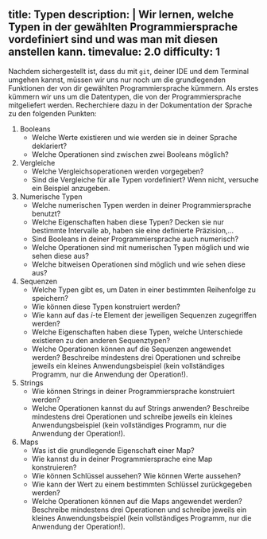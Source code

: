 title: Typen
description: |
  Wir lernen, welche Typen in der gewählten Programmiersprache vordefiniert sind und was man mit diesen anstellen kann.
timevalue: 2.0
difficulty: 1
---
Nachdem sichergestellt ist, dass du mit `git`, deiner IDE und dem Terminal umgehen kannst, müssen wir uns nur noch um die grundlegenden Funktionen der von dir gewählten Programmiersprache kümmern. Als erstes kümmern wir uns um die Datentypen, die von der Programmiersprache mitgeliefert werden. Recherchiere dazu in der Dokumentation der Sprache zu den folgenden Punkten:

1. Booleans
    - Welche Werte existieren und wie werden sie in deiner Sprache deklariert?
    - Welche Operationen sind zwischen zwei Booleans möglich?
2. Vergleiche
    - Welche Vergleichsoperationen werden vorgegeben?
    - Sind die Vergleiche für alle Typen vordefiniert? Wenn nicht, versuche ein Beispiel anzugeben.
3. Numerische Typen
    - Welche numerischen Typen werden in deiner Programmiersprache benutzt?
    - Welche Eigenschaften haben diese Typen? Decken sie nur bestimmte Intervalle ab, haben sie eine definierte Präzision,...
    - Sind Booleans in deiner Programmiersprache auch numerisch?
    - Welche Operationen sind mit numerischen Typen möglich und wie sehen diese aus?
    - Welche bitweisen Operationen sind möglich und wie sehen diese aus?
4. Sequenzen
    - Welche Typen gibt es, um Daten in einer bestimmten Reihenfolge zu speichern?
    - Wie können diese Typen konstruiert werden?
    - Wie kann auf das *i*-te Element der jeweiligen Sequenzen zugegriffen werden?
    - Welche Eigenschaften haben diese Typen, welche Unterschiede existieren zu den anderen Sequenztypen?
    - Welche Operationen können auf die Sequenzen angewendet werden? Beschreibe mindestens drei Operationen und schreibe jeweils ein kleines Anwendungsbeispiel (kein vollständiges Programm, nur die Anwendung der Operation!).
5. Strings
    - Wie können Strings in deiner Programmiersprache konstruiert werden?
    - Welche Operationen kannst du auf Strings anwenden? Beschreibe mindestens drei Operationen und schreibe jeweils ein kleines Anwendungsbeispiel (kein vollständiges Programm, nur die Anwendung der Operation!).
6. Maps
    - Was ist die grundlegende Eigenschaft einer Map?
    - Wie kannst du in deiner Programmiersprache eine Map konstruieren?
    - Wie können Schlüssel aussehen? Wie können Werte aussehen?
    - Wie kann der Wert zu einem bestimmten Schlüssel zurückgegeben werden?
    - Welche Operationen können auf die Maps angewendet werden? Beschreibe mindestens drei Operationen und schreibe jeweils ein kleines Anwendungsbeispiel (kein vollständiges Programm, nur die Anwendung der Operation!).
